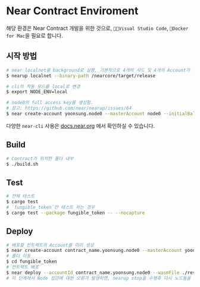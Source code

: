 # Near Contract Enviroment

해당 환경은 Near Contract 개발을 위한 것으로, `🧑‍💻Visual Studio Code`, `🐋Docker for Mac`을 필요로 합니다.

## 시작 방법

```sh
# near localnet을 background로 실행, 기본적으로 4개의 샤드 및 4개의 Account가 설정됨.
$ nearup localnet --binary-path /nearcore/target/release

# cli의 작동 모드를 local로 변경
$ export NODE_ENV=local

# node0의 full access key를 생성함.
# 참고: https://github.com/near/nearup/issues/64
$ near create-account yoonsung.node0 --masterAccount node0 --initialBalance 100000 --keyPath ~/.near/localnet/node0/validator_key.json
```

다양한 `near-cli` 사용은 [docs.near.org](https://docs.near.org/docs/roles/developer/contracts/cli) 에서 확인하실 수 있습니다.


## Build

```sh
# Contract가 위치한 폴더 내부
$ ./build.sh
```

## Test
```sh
# 전체 테스트
$ cargo test
# `fungible_token`만 테스트 하는 경우
$ cargo test --package fungible_token -- --nocapture
```

## Deploy
```sh
# 배포할 컨트랙트의 Account를 미리 생성
$ near create-account contract_name.yoonsung.node0 --masterAccount yoonsung.node0 --keyPath ~/.near/localnet/node0/validator_key.json
# 폴더 이동
$ cd fungible_token
# 컨트랙트 배포
$ near deploy --accountId contract_name.yoonsung.node0 --wasmFile ./res/fungible_token.wasm --keyPath ~/.near/localnet/node0/validator_key.json
# 이 단계에서 Node 접근에 대한 오류가 발생하면, nearup stop을 수행후 다시 노드들을 실행시켜 사용 가능.
```
